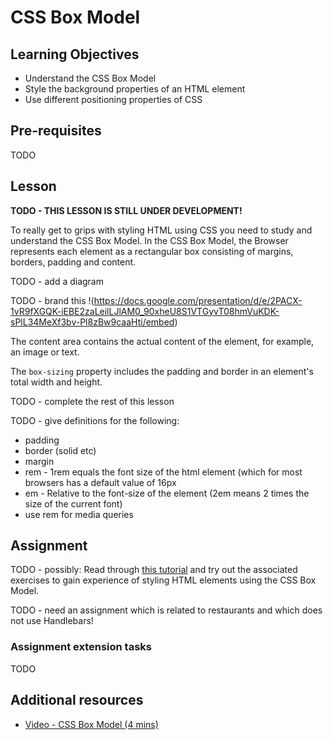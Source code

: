 # CSS Box Model

## Learning Objectives
* Understand the CSS Box Model
* Style the background properties of an HTML element
* Use different positioning properties of CSS

## Pre-requisites
TODO

## Lesson

**TODO - THIS LESSON IS STILL UNDER DEVELOPMENT!**

To really get to grips with styling HTML using CSS you need to study and understand the CSS Box Model. In the CSS Box Model, the Browser represents each element as a rectangular box consisting of margins, borders, padding and content. 

TODO - add a diagram

TODO - brand this
!(https://docs.google.com/presentation/d/e/2PACX-1vR9fXGQK-iEBE2zaLeilLJlAM0_90xheU8S1VTGyvT08hmVuKDK-sPlL34MeXf3bv-Pl8zBw9caaHti/embed)

The content area contains the actual content of the element, for example, an image or text. 

The `box-sizing` property includes the padding and border in an element's total width and height.

TODO - complete the rest of this lesson

TODO - give definitions for the following:
  * padding
  * border (solid etc)
  * margin
  * rem - 1rem equals the font size of the html element (which for most browsers has a default value of 16px
  * em - Relative to the font-size of the element (2em means 2 times the size of the current font)
  * use rem for media queries

## Assignment
TODO - possibly:
Read through [this tutorial](https://www.w3schools.com/css/css_boxmodel.asp) and try out the associated exercises  to gain experience of styling HTML elements using the CSS Box Model.

TODO - need an assignment which is related to restaurants and which does not use Handlebars! 

### Assignment extension tasks
TODO

## Additional resources
  * [Video - CSS Box Model (4 mins)](https://www.youtube.com/watch?v=WH-86nJPVNk)
